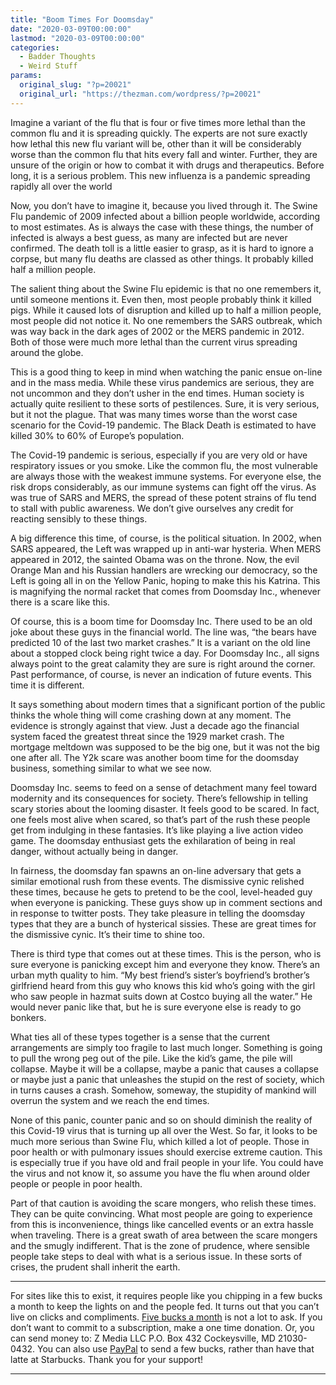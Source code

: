 ```yaml
---
title: "Boom Times For Doomsday"
date: "2020-03-09T00:00:00"
lastmod: "2020-03-09T00:00:00"
categories:
  - Badder Thoughts
  - Weird Stuff
params:
  original_slug: "?p=20021"
  original_url: "https://thezman.com/wordpress/?p=20021"
---
```


Imagine a variant of the flu that is four or five times more lethal than
the common flu and it is spreading quickly. The experts are not sure
exactly how lethal this new flu variant will be, other than it will be
considerably worse than the common flu that hits every fall and winter.
Further, they are unsure of the origin or how to combat it with drugs
and therapeutics. Before long, it is a serious problem. This new
influenza is a pandemic spreading rapidly all over the world

Now, you don’t have to imagine it, because you lived through it. The
Swine Flu pandemic of 2009 infected about a billion people worldwide,
according to most estimates. As is always the case with these things,
the number of infected is always a best guess, as many are infected but
are never confirmed. The death toll is a little easier to grasp, as it
is hard to ignore a corpse, but many flu deaths are classed as other
things. It probably killed half a million people.

The salient thing about the Swine Flu epidemic is that no one remembers
it, until someone mentions it. Even then, most people probably think it
killed pigs. While it caused lots of disruption and killed up to half a
million people, most people did not notice it. No one remembers the SARS
outbreak, which was way back in the dark ages of 2002 or the MERS
pandemic in 2012. Both of those were much more lethal than the current
virus spreading around the globe.

This is a good thing to keep in mind when watching the panic ensue
on-line and in the mass media. While these virus pandemics are serious,
they are not uncommon and they don’t usher in the end times. Human
society is actually quite resilient to these sorts of pestilences. Sure,
it is very serious, but it not the plague. That was many times worse
than the worst case scenario for the Covid-19 pandemic. The Black Death
is estimated to have killed 30% to 60% of Europe’s population.

The Covid-19 pandemic is serious, especially if you are very old or have
respiratory issues or you smoke. Like the common flu, the most
vulnerable are always those with the weakest immune systems. For
everyone else, the risk drops considerably, as our immune systems can
fight off the virus. As was true of SARS and MERS, the spread of these
potent strains of flu tend to stall with public awareness. We don’t give
ourselves any credit for reacting sensibly to these things.

A big difference this time, of course, is the political situation. In
2002, when SARS appeared, the Left was wrapped up in anti-war hysteria.
When MERS appeared in 2012, the sainted Obama was on the throne. Now,
the evil Orange Man and his Russian handlers are wrecking our democracy,
so the Left is going all in on the Yellow Panic, hoping to make this his
Katrina. This is magnifying the normal racket that comes from Doomsday
Inc., whenever there is a scare like this.

Of course, this is a boom time for Doomsday Inc. There used to be an old
joke about these guys in the financial world. The line was, “the bears
have predicted 10 of the last two market crashes.” It is a variant on
the old line about a stopped clock being right twice a day. For Doomsday
Inc., all signs always point to the great calamity they are sure is
right around the corner. Past performance, of course, is never an
indication of future events. This time it is different.

It says something about modern times that a significant portion of the
public thinks the whole thing will come crashing down at any moment. The
evidence is strongly against that view. Just a decade ago the financial
system faced the greatest threat since the 1929 market crash. The
mortgage meltdown was supposed to be the big one, but it was not the big
one after all. The Y2k scare was another boom time for the doomsday
business, something similar to what we see now.

Doomsday Inc. seems to feed on a sense of detachment many feel toward
modernity and its consequences for society. There’s fellowship in
telling scary stories about the looming disaster. It feels good to be
scared. In fact, one feels most alive when scared, so that’s part of the
rush these people get from indulging in these fantasies. It’s like
playing a live action video game. The doomsday enthusiast gets the
exhilaration of being in real danger, without actually being in danger.

In fairness, the doomsday fan spawns an on-line adversary that gets a
similar emotional rush from these events. The dismissive cynic relished
these times, because he gets to pretend to be the cool, level-headed guy
when everyone is panicking. These guys show up in comment sections and
in response to twitter posts. They take pleasure in telling the doomsday
types that they are a bunch of hysterical sissies. These are great times
for the dismissive cynic. It’s their time to shine too.

There is third type that comes out at these times. This is the person,
who is sure everyone is panicking except him and everyone they know.
There’s an urban myth quality to him. “My best friend’s sister’s
boyfriend’s brother’s girlfriend heard from this guy who knows this kid
who’s going with the girl who saw people in hazmat suits down at Costco
buying all the water.” He would never panic like that, but he is sure
everyone else is ready to go bonkers.

What ties all of these types together is a sense that the current
arrangements are simply too fragile to last much longer. Something is
going to pull the wrong peg out of the pile. Like the kid’s game, the
pile will collapse. Maybe it will be a collapse, maybe a panic that
causes a collapse or maybe just a panic that unleashes the stupid on the
rest of society, which in turns causes a crash. Somehow, someway, the
stupidity of mankind will overrun the system and we reach the end times.

None of this panic, counter panic and so on should diminish the reality
of this Covid-19 virus that is turning up all over the West. So far, it
looks to be much more serious than Swine Flu, which killed a lot of
people. Those in poor health or with pulmonary issues should exercise
extreme caution. This is especially true if you have old and frail
people in your life. You could have the virus and not know it, so assume
you have the flu when around older people or people in poor health.

Part of that caution is avoiding the scare mongers, who relish these
times. They can be quite convincing. What most people are going to
experience from this is inconvenience, things like cancelled events or
an extra hassle when traveling. There is a great swath of area between
the scare mongers and the smugly indifferent. That is the zone of
prudence, where sensible people take steps to deal with what is a
serious issue. In these sorts of crises, the prudent shall inherit the
earth.

------------------------------------------------------------------------

For sites like this to exist, it requires people like you chipping in a
few bucks a month to keep the lights on and the people fed. It turns out
that you can’t live on clicks and compliments.
<a href="https://www.subscribestar.com/the-z-blog"
rel="noopener noreferrer" target="_blank">Five bucks a month</a> is not
a lot to ask. If you don’t want to commit to a subscription, make a one
time donation. Or, you can send money to: Z Media LLC P.O. Box 432
Cockeysville, MD 21030-0432. You can also use <a
href="https://www.paypal.com/cgi-bin/webscr?cmd=_s-xclick&amp;hosted_button_id=UDAS2Q8JYA6CN&amp;source=url"
rel="noopener noreferrer" target="_blank">PayPal</a> to send a few
bucks, rather than have that latte at Starbucks. Thank you for your
support!

------------------------------------------------------------------------
